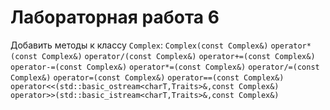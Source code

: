 # Лабораторная работа 6
Добавить методы к классу `Complex`:
`Complex(const Complex&)`
`operator*(const Complex&)`
`operator/(const Complex&)`
`operator+=(const Complex&)`
`operator-=(const Complex&)`
`operator*=(const Complex&)`
`operator/=(const Complex&)`
`operator=(const Complex&)`
`operator==(const Complex&)`
`operator<<(std::basic_ostream<charT,Traits>&,const Complex&)` 
`operator>>(std::basic_istream<charT,Traits>&,const Complex&)` 
